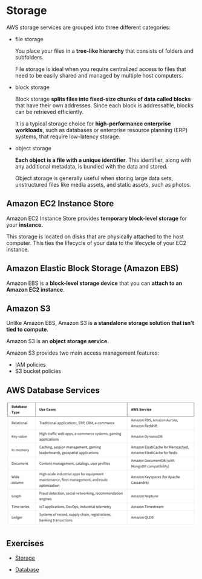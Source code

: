 # Storage

AWS storage services are grouped into three different categories:

- file storage

  You place your files in a **tree-like hierarchy** that consists of folders and subfolders.

  File storage is ideal when you require centralized access to files that need to be easily shared and managed by multiple host computers.

- block storage

  Block storage **splits files into fixed-size chunks of data called blocks** that have their own addresses. Since each block is addressable, blocks can be retrieved efficiently.

  It is a typical storage choice for **high-performance enterprise workloads**, such as databases or enterprise resource planning (ERP) systems, that require low-latency storage.

- object storage

  **Each object is a file with a unique identifier**. This identifier, along with any additional metadata, is bundled with the data and stored.

  Object storage is generally useful when storing large data sets, unstructured files like media assets, and static assets, such as photos.

## Amazon EC2 Instance Store

Amazon EC2 Instance Store provides **temporary block-level storage** for your **instance**.

This storage is located on disks that are physically attached to the host computer. This ties the lifecycle of your data to the lifecycle of your EC2 instance.

## Amazon Elastic Block Storage (Amazon EBS)

Amazon EBS is a **block-level storage device** that you can **attach to an Amazon EC2 instance**.

## Amazon S3

Unlike Amazon EBS, Amazon S3 is **a standalone storage solution that isn’t tied to compute**.

Amazon S3 is an **object storage service**.

Amazon S3 provides two main access management features:

- IAM policies
- S3 bucket policies

## AWS Database Services

![aws-db-services](./images/aws-db-services.png)

## Exercises

- [Storage](https://aws-tc-largeobjects.s3-us-west-2.amazonaws.com/DEV-AWS-MO-GCNv2/lab-5-storage.html)

- [Database](https://aws-tc-largeobjects.s3-us-west-2.amazonaws.com/DEV-AWS-MO-GCNv2/lab-6-databases.html)

